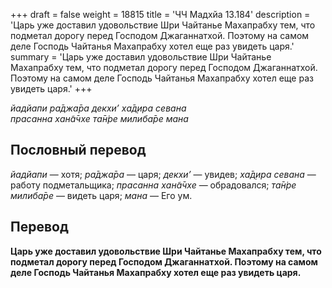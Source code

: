 +++
draft = false
weight = 18815
title = 'ЧЧ Мадхйа 13.184'
description = 'Царь уже доставил удовольствие Шри Чайтанье Махапрабху тем, что подметал дорогу перед Господом Джаганнатхой. Поэтому на самом деле Господь Чайтанья Махапрабху хотел еще раз увидеть царя.'
summary = 'Царь уже доставил удовольствие Шри Чайтанье Махапрабху тем, что подметал дорогу перед Господом Джаганнатхой. Поэтому на самом деле Господь Чайтанья Махапрабху хотел еще раз увидеть царя.'
+++

_йадйапи ра̄джа̄ра декхи’ ха̄д̣ира севана  
прасанна хан̃а̄чхе та̄н̇ре милиба̄ре мана_

## Пословный перевод

_йадйапи_ — хотя; _ра̄джа̄ра_ — царя; _декхи’_ — увидев; _ха̄д̣ира_ _севана_ — работу подметальщика; _прасанна_ _хан̃а̄чхе_ — обрадовался; _та̄н̇ре_ _милиба̄ре_ — видеть царя; _мана_ — Его ум.

## Перевод

**Царь уже доставил удовольствие Шри Чайтанье Махапрабху тем, что подметал дорогу перед Господом Джаганнатхой. Поэтому на самом деле Господь Чайтанья Махапрабху хотел еще раз увидеть царя.**

